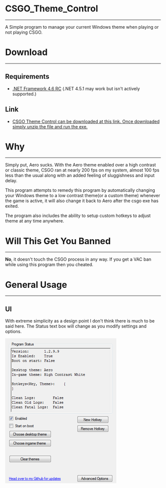 # CSGO_Theme_Control
--------------------------
A Simple program to manage your current Windows theme when playing or not playing CSGO.

# Download
--------------------------
## Requirements
- [.NET Framework 4.6 RC](http://www.microsoft.com/en-US/download/details.aspx?id=44928 "Download Link") (.NET 4.5.1 may work but isn't actively supported.)

## Link
- [CSGO Theme Control can be downloaded at this link. Once downloaded simply unzip the file and run the exe.](https://www.dropbox.com/s/spaczmuk2slp36o/CSGO_Theme_Control_Release.rar?dl=1 "Download Link")


# Why
--------------------------
Simply put, Aero sucks. With the Aero theme enabled over a high contrast or classic theme, CSGO ran at nearly 200 fps on my system, almost 100 fps less than the usual along with an added feeling of sluggishness and input delay.

This program attempts to remedy this program by automatically changing your Windows theme to a low contrast theme(or a custom theme) whenever the game is active, it will also change it back to Aero after the csgo exe has exited.

The program also includes the ability to setup custom hotkeys to adjust theme at any time anywhere.

# Will This Get You Banned
--------------------------
<b>No</b>, it doesn't touch the CSGO process in any way. If you get a VAC ban while using this program then you cheated.

# General Usage
--------------------------
## UI
With extreme simplicity as a design point I don't think there is much to be said here. The Status text box will change as you modify settings and options.

![](/readmeAssets/UISection/GUI.png "A simple UI.")
